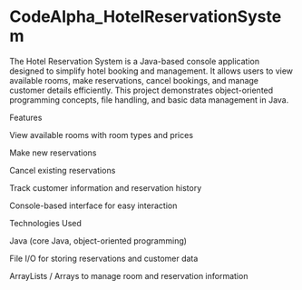 # CodeAlpha_HotelReservationSystem
The Hotel Reservation System is a Java-based console application designed to simplify hotel booking and management. It allows users to view available rooms, make reservations, cancel bookings, and manage customer details efficiently. This project demonstrates object-oriented programming concepts, file handling, and basic data management in Java.

Features

View available rooms with room types and prices

Make new reservations

Cancel existing reservations

Track customer information and reservation history

Console-based interface for easy interaction

Technologies Used

Java (core Java, object-oriented programming)

File I/O for storing reservations and customer data

ArrayLists / Arrays to manage room and reservation information

